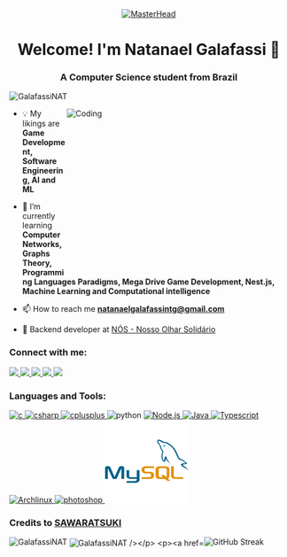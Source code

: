 <div align="center">
  <a href="https://github.com/GalafassiNAT">
    <img width="400" src="https://i.pinimg.com/originals/cc/42/3b/cc423bab6109501481c6872182894f5c.gif" alt="MasterHead">  <!-- https://steamuserimages-a.akamaihd.net/ugc/957461710332737308/2604AFFC52E8A170786EF9400D5CFB985590B7FC/ -->
  </a>
</div>
<h1 align="center">Welcome! I'm Natanael Galafassi 👋</h1>
<h3 align="center">A Computer Science student from Brazil</h3>

<p align="left"> <img src="https://komarev.com/ghpvc/?username=noraneko12&label=Profile%20views&color=0e75b6&style=flat" alt="GalafassiNAT" /> </p>

<img align="right" alt="Coding" width="400" height="300" src="https://media.tenor.com/RE2paf1i2tcAAAAd/milk-outside-milk-bag.gif">

- 💡 My likings are **Game Development, Software Engineering, AI and ML**

- 🌱 I’m currently learning **Computer Networks, Graphs Theory, Programming Languages Paradigms, Mega Drive Game Development, Nest.js, Machine Learning and Computational intelligence**

- 📫 How to reach me **natanaelgalafassintg@gmail.com**
- 💼 Backend developer at <a href= "https://www.linkedin.com/company/aplicativo-n%C3%B3s-nosso-olhar-solid%C3%A1rio/">  NÓS - Nosso Olhar Solidário </a>

<h3 align="left">Connect with me:</h3>
<p align="left">
  <a href="https://steamcommunity.com/id/noranekokun/" target="_blank">
    <img src="https://img.shields.io/badge/STEAM-Steam?logo=steam&logoColor=white&color=black" target="_blank">
  </a>
  
   <a href="https://github.com/GalafassiNAT" target="_blank">
    <img src="https://img.shields.io/badge/GitHub-GitHub?logo=github&logoColor=white&color=black" target="_blank">
  </a>
  
  <a href="https://www.linkedin.com/in/natanael-galafassi-80985a239/" target="_blank">
    <img src="https://img.shields.io/badge/LinkedIn-LinkedIn?logo=linkedin&logoColor=white&color=blue" target="_blank">
  </a>

  <a href="mailto:natanaelgalafassintg@outlook.com">
    <img src="https://img.shields.io/badge/Outlook-Outlook?logo=microsoftoutlook&logoColor=white&color=blue" target="_blank">
  </a>
  
   <a href="mailto:natanaelgalafassintg@gmail.com">
    <img src="https://img.shields.io/badge/Gmail-Gmail?logo=gmail&logoColor=white&color=red" target="_blank">
  </a>
  
</p>

<h3 align="left">Languages and Tools:</h3>
<p align="left"> <a href="https://vtuber-style-logos.vercel.app/" target="_blank" rel="noreferrer"> <img src="https://github.com/GalafassiNAT/GalafassiNAT/assets/70067082/95e8a273-5aeb-4f0c-add8-3b849d7b8ca2" alt="c" width="150" height="150"/> </a> <a href="https://vtuber-style-logos.vercel.app/" target="_blank" rel="noreferrer"> <img src="https://github.com/GalafassiNAT/GalafassiNAT/assets/70067082/11da25d6-d792-4523-99aa-e995ddf0bb90" alt="csharp" width="150" height="150"/> </a> <a href="https://vtuber-style-logos.vercel.app/" target="_blank" rel="noreferrer"> <img src="https://github.com/GalafassiNAT/GalafassiNAT/assets/70067082/950f5b12-2f95-4e95-b79c-7a7b7e3b9532" alt="cplusplus" width="150" height="150"/> </a> <a href="https://github.com/SAWARATSUKI/ServiceLogos/tree/main/Python" target="_blank" rel="noreferrer"> </a> <img src="https://github.com/GalafassiNAT/GalafassiNAT/assets/70067082/1c23397b-210b-48aa-8f39-a2f95e24d100" alt="python" width="150" height="150"/> </a> <a href="https://vtuber-style-logos.vercel.app/" target="_blank" rel ="noreferrer"> <img src="https://github.com/GalafassiNAT/GalafassiNAT/assets/70067082/692b2fd0-6ab1-4439-a80f-1c59eceb166b" alt="Node.js" width="150" height="150"/> </a>
<a href="https://github.com/SAWARATSUKI/ServiceLogos/tree/main/Java" target="_blank" rel ="noreferrer"> <img src="https://github.com/GalafassiNAT/GalafassiNAT/assets/70067082/577f5db4-07ad-454b-9eeb-9fc7bf9ef573" alt="Java" width="150" height="150"/> </a> <a href="https://vtuber-style-logos.vercel.app/" target="_blank" rel ="noreferrer"> <img src="https://github.com/user-attachments/assets/a1711586-5a3f-4cc9-9fd4-308b33810770" alt="Typescript" width="150" height="150"/> </a> <a href="https://vtuber-style-logos.vercel.app/" target="_blank" rel="noreferrer"> <img src="https://github.com/GalafassiNAT/GalafassiNAT/assets/70067082/105b3942-ed7b-46f5-84e0-47368b707d48" alt="Archlinux" width="150" height="150"/> </a> <a href="https://vtuber-style-logos.vercel.app/" target="_blank" rel="noreferrer"> <img src="https://github.com/GalafassiNAT/GalafassiNAT/assets/70067082/83b73634-13c2-49f9-a382-ddb022dc8780" alt="photoshop" width="150" height="150"/> </a> <a href="https://www.mysql.com/" target="_blank" rel="noreferrer"> <img src="https://raw.githubusercontent.com/devicons/devicon/master/icons/mysql/mysql-original-wordmark.svg" alt="mysql" width="150" height="150"/> </a>
<h3 align="left">Credits to <a href="https://github.com/SAWARATSUKI" >SAWARATSUKI</a></h3>

<p><img align="left" src="https://github-readme-stats.vercel.app/api/top-langs?username=GalafassiNAT&show_icons=true&locale=en&layout=compact&theme=aura_dark" alt="GalafassiNAT" /></p>

<p>&nbsp;<img align="center" src="https://github-readme-stats.vercel.app/api?username=GalafassiNAT&show_icons=true&locale=en&theme=aura_dark" alt="GalafassiNAT /></p>

[![GitHub Streak](https://streak-stats.demolab.com?user=GalafassiNAT&theme=aura-dark)](https://git.io/streak-stats)

